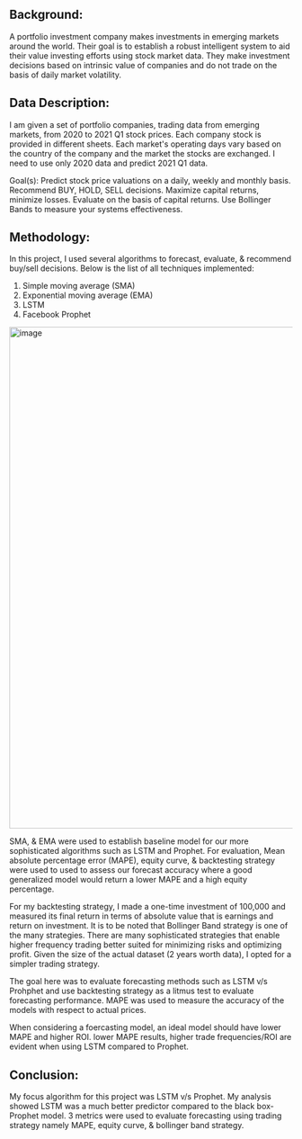 ## Background:


A portfolio investment company makes investments in emerging markets around the world. Their goal is to establish a robust intelligent system to aid their value investing efforts using stock market data. They make investment decisions based on intrinsic value of companies and do not trade on the basis of daily market volatility.


## Data Description:

I am given a set of portfolio companies, trading data from emerging markets, from 2020 to 2021 Q1 stock prices. Each company stock is provided in different sheets. Each market's operating days vary based on the country of the company and the market the stocks are exchanged. I need to use only 2020 data and predict 2021 Q1 data.

Goal(s):
Predict stock price valuations on a daily, weekly and monthly basis. Recommend BUY, HOLD, SELL decisions. Maximize capital returns, minimize losses. Evaluate on the basis of capital returns. Use Bollinger Bands to measure your systems effectiveness.

## Methodology:

In this project, I used several algorithms to forecast, evaluate, & recommend buy/sell decisions. Below is the list of all techniques implemented:
1) Simple moving average (SMA)
2) Exponential moving average (EMA)
3) LSTM
4) Facebook Prophet

<img width="892" alt="image" src="https://github.com/user-attachments/assets/29a80d20-15d9-4ec2-826c-043873fbe77e">



SMA, & EMA were used to establish baseline model for our more sophisticated algorithms such as LSTM and Prophet. For evaluation, Mean absolute percentage error (MAPE), equity curve, & backtesting strategy were used to used to assess our forecast accuracy where a good generalized model would return a lower MAPE and a high equity percentage. 

For my backtesting strategy, I made a one-time investment of 100,000 and measured its final return in terms of absolute value that is earnings and return on investment. It is to be noted that Bollinger Band strategy is one of the many strategies. There are many sophisticated strategies that enable higher frequency trading better suited for minimizing risks and optimizing profit. Given the size of the actual dataset (2 years worth data), I opted for a simpler trading strategy.

The goal here was to evaluate forecasting methods such as LSTM v/s Prohphet and use backtesting strategy as a litmus test to evaluate forecasting performance. MAPE was used to measure the accuracy of the models with respect to actual prices. 

When considering a foercasting model, an ideal model should have lower MAPE and higher ROI. lower MAPE results, higher trade frequencies/ROI are evident when using LSTM compared to Prophet.


## Conclusion:

My focus algorithm for this project was LSTM v/s Prophet. My analysis showed LSTM was a much better predictor compared to the black box-Prophet model. 3 metrics were used to evaluate forecasting using trading strategy namely MAPE, equity curve, & bollinger band strategy. 


